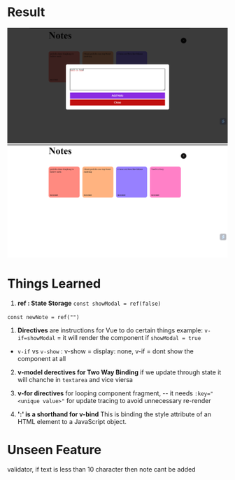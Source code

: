 # Result
![Result 1](./ReadmeImage/result1.png)
![Result 2](./ReadmeImage/result2.png)



# Things Learned
1. **ref : State Storage**
`const showModal = ref(false)`

`const newNote = ref("")`

1. **Directives** are instructions for Vue to do certain things
example: `v-if=showModal` = it will render the component if `showModal = true`
- `v-if` vs `v-show` : v-show = display: none,   v-if = dont show the component at all

2. **v-model derectives for Two Way Binding** 
if we update through state it will chanche in `textarea` and vice viersa

3. **v-for directives**
for looping component fragment,
-- it needs `:key="<unique value>"` for update tracing to avoid unnecessary re-render

4. **':' is a shorthand for v-bind**
This is binding the style attribute of an HTML element to a JavaScript object.


# Unseen Feature
validator, if text is less than 10 character then note cant be added
